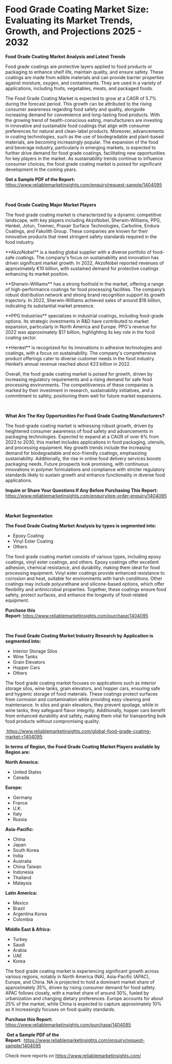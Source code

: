 <p><h1>Food Grade Coating Market Size: Evaluating its Market Trends, Growth, and Projections 2025 - 2032</h1></p><p><strong>Food Grade Coating Market Analysis and Latest Trends</strong></p>
<p><p>Food grade coatings are protective layers applied to food products or packaging to enhance shelf life, maintain quality, and ensure safety. These coatings are made from edible materials and can provide barrier properties against moisture, oxygen, and contaminants. They are used in a variety of applications, including fruits, vegetables, meats, and packaged foods.</p><p>The Food Grade Coating Market is expected to grow at a CAGR of 5.7% during the forecast period. This growth can be attributed to the rising consumer awareness regarding food safety and quality, alongside increasing demand for convenience and long-lasting food products. With the growing trend of health-conscious eating, manufacturers are investing in innovative and sustainable food coatings that align with consumer preferences for natural and clean-label products. Moreover, advancements in coating technologies, such as the use of biodegradable and plant-based materials, are becoming increasingly popular. The expansion of the food and beverage industry, particularly in emerging markets, is expected to further drive demand for food grade coatings, facilitating new opportunities for key players in the market. As sustainability trends continue to influence consumer choices, the food grade coating market is poised for significant development in the coming years.</p></p>
<p><strong>Get a Sample PDF of the Report:&nbsp;</strong> <a href="https://www.reliablemarketinsights.com/enquiry/request-sample/1404095?utm_campaign=3493&utm_medium=2&utm_source=Github&utm_content=ia&utm_term=28032025&utm_id=food-grade-coating">https://www.reliablemarketinsights.com/enquiry/request-sample/1404095</a></p>
<p>&nbsp;</p>
<p><strong>Food Grade Coating Major Market Players</strong></p>
<p><p>The food grade coating market is characterized by a dynamic competitive landscape, with key players including AkzoNobel, Sherwin-Williams, PPG, Henkel, Jotun, Tnemec, Praxair Surface Technologies, Carboline, Endura Coatings, and Fakolith Group. These companies are known for their innovative products that meet stringent safety standards required in the food industry.</p><p>**AkzoNobel** is a leading global supplier with a diverse portfolio of food-safe coatings. The company's focus on sustainability and innovation has driven significant market growth. In 2022, AkzoNobel reported revenues of approximately €10 billion, with sustained demand for protective coatings enhancing its market position.</p><p>**Sherwin-Williams** has a strong foothold in the market, offering a range of high-performance coatings for food processing facilities. The company’s robust distribution network and strong brand recognition support its growth trajectory. In 2022, Sherwin-Williams achieved sales of around $18 billion, indicating its substantial market presence.</p><p>**PPG Industries** specializes in industrial coatings, including food-grade options. Its strategic investments in R&D have contributed to market expansion, particularly in North America and Europe. PPG's revenue for 2022 was approximately $17 billion, highlighting its key role in the food coating sector.</p><p>**Henkel** is recognized for its innovations in adhesive technologies and coatings, with a focus on sustainability. The company's comprehensive product offerings cater to diverse customer needs in the food industry. Henkel’s annual revenue reached about €23 billion in 2022.</p><p>Overall, the food grade coating market is poised for growth, driven by increasing regulatory requirements and a rising demand for safe food processing environments. The competitiveness of these companies is marked by their investment in research, sustainability initiatives, and a commitment to safety, positioning them well for future market expansions.</p></p>
<p>&nbsp;</p>
<p><strong>What Are The Key Opportunities For Food Grade Coating Manufacturers?</strong></p>
<p><p>The food-grade coating market is witnessing robust growth, driven by heightened consumer awareness of food safety and advancements in packaging technologies. Expected to expand at a CAGR of over 6% from 2023 to 2030, this market includes applications in food packaging, utensils, and processing equipment. Key growth trends include the increasing demand for biodegradable and eco-friendly coatings, emphasizing sustainability. Additionally, the rise in online food delivery services boosts packaging needs. Future prospects look promising, with continuous innovations in polymer formulations and compliance with stricter regulatory standards likely to sustain growth and enhance functionality in diverse food applications.</p></p>
<p><strong>Inquire or Share Your Questions If Any Before Purchasing This Report:</strong> <a href="https://www.reliablemarketinsights.com/enquiry/pre-order-enquiry/1404095?utm_campaign=3493&utm_medium=2&utm_source=Github&utm_content=ia&utm_term=28032025&utm_id=food-grade-coating">https://www.reliablemarketinsights.com/enquiry/pre-order-enquiry/1404095</a></p>
<p>&nbsp;</p>
<p><strong>Market Segmentation</strong></p>
<p><strong>The Food Grade Coating Market Analysis by types is segmented into:</strong></p>
<p><ul><li>Epoxy Coating</li><li>Vinyl Ester Coating</li><li>Others</li></ul></p>
<p><p>The food grade coating market consists of various types, including epoxy coatings, vinyl ester coatings, and others. Epoxy coatings offer excellent adhesion, chemical resistance, and durability, making them ideal for food processing equipment. Vinyl ester coatings provide enhanced resistance to corrosion and heat, suitable for environments with harsh conditions. Other coatings may include polyurethane and silicone-based options, which offer flexibility and antimicrobial properties. Together, these coatings ensure food safety, protect surfaces, and enhance the longevity of food-related equipment.</p></p>
<p><strong>Purchase this Report:&nbsp;</strong><a href="https://www.reliablemarketinsights.com/purchase/1404095?utm_campaign=3493&utm_medium=2&utm_source=Github&utm_content=ia&utm_term=28032025&utm_id=food-grade-coating">https://www.reliablemarketinsights.com/purchase/1404095</a></p>
<p>&nbsp;</p>
<p><strong>The Food Grade Coating Market Industry Research by Application is segmented into:</strong></p>
<p><ul><li>Interior Storage Silos</li><li>Wine Tanks</li><li>Grain Elevators</li><li>Hopper Cars</li><li>Others</li></ul></p>
<p><p>The food grade coating market focuses on applications such as interior storage silos, wine tanks, grain elevators, and hopper cars, ensuring safe and hygienic storage of food materials. These coatings protect surfaces from corrosion and contamination while providing easy cleaning and maintenance. In silos and grain elevators, they prevent spoilage, while in wine tanks, they safeguard flavor integrity. Additionally, hopper cars benefit from enhanced durability and safety, making them vital for transporting bulk food products without compromising quality.</p></p>
<p><a href="https://www.reliablemarketinsights.com/global-food-grade-coating-market-r1404095?utm_campaign=3493&utm_medium=2&utm_source=Github&utm_content=ia&utm_term=28032025&utm_id=food-grade-coating">&nbsp;https://www.reliablemarketinsights.com/global-food-grade-coating-market-r1404095</a></p>
<p><strong>In terms of Region, the Food Grade Coating Market Players available by Region are:</strong></p>
<p>
    <p> <strong> North America: </strong>
        <ul>
            <li>United States</li>
            <li>Canada</li>
        </ul>
        </p> 
    <p> <strong> Europe: </strong>
        <ul>
            <li>Germany</li>
            <li>France</li>
            <li>U.K.</li>
            <li>Italy</li>
            <li>Russia</li>
        </ul>
        </p> 
    <p> <strong> Asia-Pacific: </strong>
        <ul>
            <li>China</li>
            <li>Japan</li>
            <li>South Korea</li>
            <li>India</li>
            <li>Australia</li>
            <li>China Taiwan</li>
            <li>Indonesia</li>
            <li>Thailand</li>
            <li>Malaysia</li>
        </ul>
        </p> 
    <p> <strong> Latin America: </strong>
        <ul>
            <li>Mexico</li>
            <li>Brazil</li>
            <li>Argentina Korea</li>
            <li>Colombia</li>
        </ul>
        </p> 
    <p> <strong> Middle East & Africa: </strong>
        <ul>
            <li>Turkey</li>
            <li>Saudi</li>
            <li>Arabia</li>
            <li>UAE</li>
            <li>Korea</li>
        </ul>
    </p>
    </p>
<p><p>The food grade coating market is experiencing significant growth across various regions, notably in North America (NA), Asia-Pacific (APAC), Europe, and China. NA is projected to hold a dominant market share of approximately 35%, driven by rising consumer demand for food safety. APAC follows closely, with a market share of around 30%, fueled by urbanization and changing dietary preferences. Europe accounts for about 25% of the market, while China is expected to capture approximately 10% as it increasingly focuses on food quality standards.</p></p>
<p><strong>Purchase this Report: </strong><a href="https://www.reliablemarketinsights.com/purchase/1404095?utm_campaign=3493&utm_medium=2&utm_source=Github&utm_content=ia&utm_term=28032025&utm_id=food-grade-coating">https://www.reliablemarketinsights.com/purchase/1404095</a></p>
<p>&nbsp;<strong>Get a Sample PDF of the Report:&nbsp;&nbsp;</strong><a href="https://www.reliablemarketinsights.com/enquiry/request-sample/1404095?utm_campaign=3493&utm_medium=2&utm_source=Github&utm_content=ia&utm_term=28032025&utm_id=food-grade-coating">https://www.reliablemarketinsights.com/enquiry/request-sample/1404095</a></p>
<p><strong></strong></p>
<p>Check more reports on <a href="https://www.reliablemarketinsights.com/?utm_campaign=3493&utm_medium=2&utm_source=Github&utm_content=ia&utm_term=28032025&utm_id=food-grade-coating">https://www.reliablemarketinsights.com/</a></p>